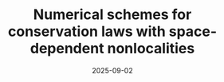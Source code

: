 ---
title: Numerical schemes for conservation laws with space-dependent nonlocalities

event: Nonlocal Modelling in Fluidmechanical Applications 
event_url: https://www.wim.uni-mannheim.de/goettlich/workshop/

location: Mannheim, Germany

# Talk start and end times.
#   End time can optionally be hidden by prefixing the line with `#`.
date: '2025-09-02'
#date_end: '2030-06-01T15:00:00Z'
all_day: false

authors:
  - admin

tags: []

# Is this a featured talk? (true/false)
featured: true

# Markdown Slides (optional).
#   Associate this talk with Markdown slides.
#   Simply enter your slide deck's filename without extension.
#   E.g. `slides = "example-slides"` references `content/slides/example-slides.md`.
#   Otherwise, set `slides = ""`.
slides: ""

# Projects (optional).
#   Associate this post with one or more of your projects.
#   Simply enter your project's folder or file name without extension.
#   E.g. `projects = ["internal-project"]` references `content/project/deep-learning/index.md`.
#   Otherwise, set `projects = []`.
projects: [] 
---